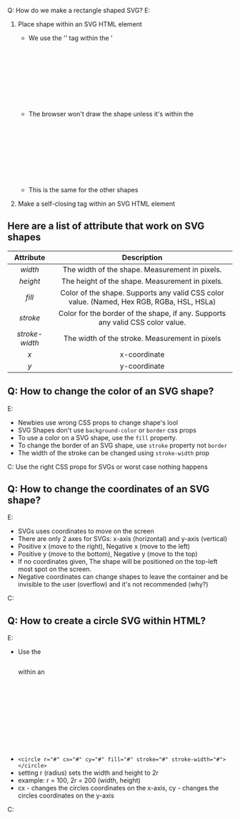 Q: How do we make a rectangle shaped SVG?
E:
1. Place shape within an SVG HTML element
    - We use the '<rect>' tag within the '<svg>' element
    - The browser won't draw the shape unless it's within the <svg> 
    - This is the same for the other shapes

2. Make a self-closing tag within an SVG HTML element


## Here are a list of attribute that work on SVG shapes

| Attribute | Description | 
| :--------: | :---------: |
| *width*    | The width of the shape. Measurement in pixels. |
| *height* | The height of the shape. Measurement in pixels. |
| *fill* | Color of the shape. Supports any valid CSS color value. (Named, Hex RGB, RGBa, HSL, HSLa)|
| *stroke* | Color for the border of the shape, if any. Supports any valid CSS color value. |
| *stroke-width* | The width of the stroke. Measurement in pixels |
| *x* | x-coordinate |
| *y* | y-coordinate |


## Q: How to change the color of an SVG shape?

E: 
- Newbies use wrong CSS props to change shape's lool
- SVG Shapes don't use ```background-color``` or ```border``` css props
- To use a color on a SVG shape,  use the ```fill``` property. 
- To change the border of an SVG shape, use ```stroke``` property not ```border```
- The width of the stroke can be changed using ```stroke-width``` prop


C: Use the right CSS props for SVGs or worst case nothing happens


## Q: How to change the coordinates of an SVG shape? 

E: 
- SVGs uses coordinates to move on the screen 
- There are only 2 axes for SVGs: x-axis (horizontal) and y-axis (vertical)
- Positive x (move to the right), Negative x (move to the left)
- Positive y (move to the bottom), Negative y (move to the top)
- If no coordinates given, The shape will be positioned on the top-left most spot on the screen.
- Negative coordinates can change shapes to leave the container and be invisible to the user (overflow) and it's not recommended (why?)

C: 


## Q: How to create a circle SVG within HTML?

E: 
- Use the <pre><circle></pre> within an <pre><svg></pre> 
- ```<circle r="#" cx="#" cy="#" fill="#" stroke="#" stroke-width="#"></circle>```
- setting r (radius) sets the width and height to 2r 
- example: r = 100, 2r = 200 (width, height)
- cx - changes the circles coordinates on the x-axis, cy - changes the circles coordinates on the y-axis

C:

